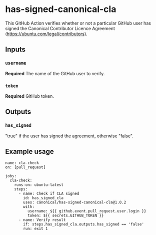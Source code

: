 # has-signed-canonical-cla

This GitHub Action verifies whether or not a particular GitHub user has signed the Canonical Contributor Licence Agreement (https://ubuntu.com/legal/contributors).

## Inputs

### `username`

**Required** The name of the GitHub user to verify.

### `token`

**Required** GitHub token.

## Outputs

### `has_signed`

"true" if the user has signed the agreement, otherwise "false".

## Example usage

```
name: cla-check
on: [pull_request]

jobs:
  cla-check:
    runs-on: ubuntu-latest
    steps:
      - name: Check if CLA signed
        id: has_signed_cla
        uses: canonical/has-signed-canonical-cla@1.0.2
        with:
          username: ${{ github.event.pull_request.user.login }}
          token: ${{ secrets.GITHUB_TOKEN }}
      - name: Verify result
        if: steps.has_signed_cla.outputs.has_signed == 'false'
        run: exit 1
```
